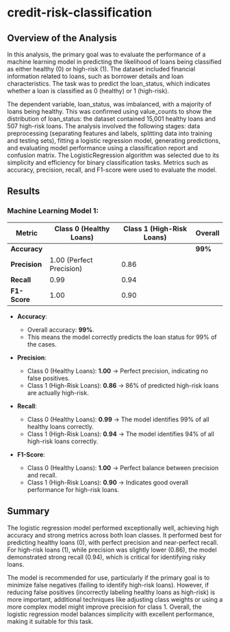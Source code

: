 # credit-risk-classification

## Overview of the Analysis
In this analysis, the primary goal was to evaluate the performance of a machine learning model in predicting the likelihood of loans being classified as either healthy (0) or high-risk (1). The dataset included financial information related to loans, such as borrower details and loan characteristics. The task was to predict the loan_status, which indicates whether a loan is classified as 0 (healthy) or 1 (high-risk).

The dependent variable, loan_status, was imbalanced, with a majority of loans being healthy. This was confirmed using value_counts to show the distribution of loan_status: the dataset contained 15,001 healthy loans and 507 high-risk loans. The analysis involved the following stages: data preprocessing (separating features and labels, splitting data into training and testing sets), fitting a logistic regression model, generating predictions, and evaluating model performance using a classification report and confusion matrix. The LogisticRegression algorithm was selected due to its simplicity and efficiency for binary classification tasks. Metrics such as accuracy, precision, recall, and F1-score were used to evaluate the model.

## Results
### Machine Learning Model 1:

| Metric           | Class 0 (Healthy Loans) | Class 1 (High-Risk Loans) | Overall  |
|-------------------|--------------------------|---------------------------|----------|
| **Accuracy**      |                          |                           | **99%**  |
| **Precision**     | 1.00 (Perfect Precision) | 0.86                      |          |
| **Recall**        | 0.99                     | 0.94                      |          |
| **F1-Score**      | 1.00                     | 0.90                      |          |

- **Accuracy**:
  - Overall accuracy: **99%**.
  - This means the model correctly predicts the loan status for 99% of the cases.

- **Precision**:
  - Class 0 (Healthy Loans): **1.00** → Perfect precision, indicating no false positives.
  - Class 1 (High-Risk Loans): **0.86** → 86% of predicted high-risk loans are actually high-risk.

- **Recall**:
  - Class 0 (Healthy Loans): **0.99** → The model identifies 99% of all healthy loans correctly.
  - Class 1 (High-Risk Loans): **0.94** → The model identifies 94% of all high-risk loans correctly.

- **F1-Score**:
  - Class 0 (Healthy Loans): **1.00** → Perfect balance between precision and recall.
  - Class 1 (High-Risk Loans): **0.90** → Indicates good overall performance for high-risk loans.

## Summary
The logistic regression model performed exceptionally well, achieving high accuracy and strong metrics across both loan classes. It performed best for predicting healthy loans (0), with perfect precision and near-perfect recall. For high-risk loans (1), while precision was slightly lower (0.86), the model demonstrated strong recall (0.94), which is critical for identifying risky loans.

The model is recommended for use, particularly if the primary goal is to minimize false negatives (failing to identify high-risk loans). However, if reducing false positives (incorrectly labeling healthy loans as high-risk) is more important, additional techniques like adjusting class weights or using a more complex model might improve precision for class 1. Overall, the logistic regression model balances simplicity with excellent performance, making it suitable for this task.
